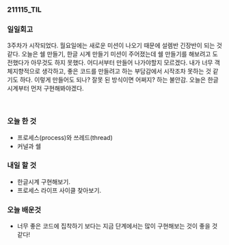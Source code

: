 ### 211115_TIL

### 일일회고

3주차가 시작되었다. 월요일에는 새로운 미션이 나오기 때문에 설렘반 긴장반이 되는 것 같다.
오늘은 쉘 만들기, 한글 시계 만들기 미션이 주어졌는데 쉘 만들기를 해보려고 도전했다가 아무것도 하지 못했다.
어디서부터 만들어 나가야할지 모르겠다. 내가 너무 객체지향적으로 생각하고, 좋은 코드를 만들려고 하는 부담감에서
시작조차 못하는 것 같기도 하다. 이렇게 만들어도 되나? 잘못 된 방식이면 어쩌지? 하는 불안감. 
오늘은 한글시계부터 먼저 구현해봐야겠다.


<br>

### 오늘 한 것

- 프로세스(process)와 쓰레드(thread)
- 커널과 쉘

### 내일 할 것

- 한글시계 구현해보기.
- 프로세스 라이프 사이클 찾아보기.

### 오늘 배운것

- 너무 좋은 코드에 집착하기 보다는 지금 단계에서는 많이 구현해보는 것이 좋을 것 같다!
